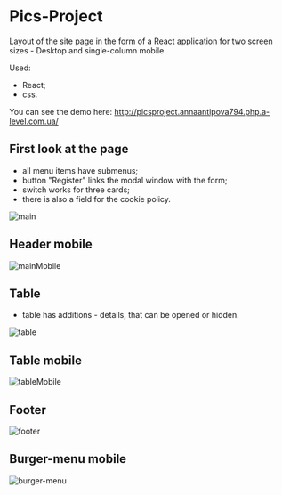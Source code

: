 # Pics-Project

Layout of the site page in the form of a React application for two screen sizes - Desktop and single-column mobile.

Used: 
- React;
- css.

You can see the demo here: http://picsproject.annaantipova794.php.a-level.com.ua/

## First look at the page

- all menu items have submenus;
- button "Register" links the modal window with the form;
- switch works for three cards;
- there is also a field for the cookie policy.

![main](https://user-images.githubusercontent.com/58369971/87886395-2b765f00-ca25-11ea-8359-d2d249f07bce.png)

## Header mobile

![mainMobile](https://user-images.githubusercontent.com/58369971/87886591-25817d80-ca27-11ea-8244-67096a359ee3.png)

## Table 

- table has additions - details, that can be opened or hidden.

![table](https://user-images.githubusercontent.com/58369971/87886535-b3a93400-ca26-11ea-9f47-2ffcf266e0b9.png)

## Table mobile

![tableMobile](https://user-images.githubusercontent.com/58369971/87886603-3631f380-ca27-11ea-9304-faa70bfea875.png)

## Footer

![footer](https://user-images.githubusercontent.com/58369971/87886627-5eb9ed80-ca27-11ea-89fd-968cf6cd1c51.png)

## Burger-menu mobile

![burger-menu](https://user-images.githubusercontent.com/58369971/87886639-7beebc00-ca27-11ea-8c8d-d731ccf48de2.png)
